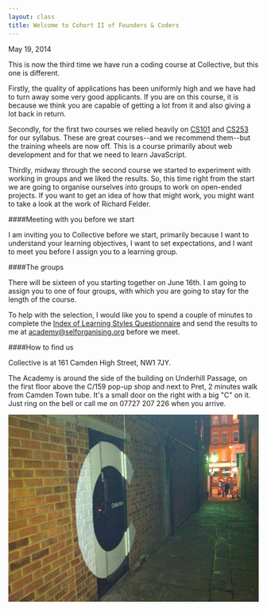 ```yaml
---
layout: class
title: Welcome to Cohort II of Founders & Coders
---
```


May 19, 2014

This is now the third time we have run a coding course at Collective, but this one is different.

Firstly, the quality of applications has been uniformly high and we have had to turn away some very good applicants. If you are on this course, it is because we think you are capable of getting a lot from it and also giving a lot back in return. 

Secondly, for the first two courses we relied heavily on [CS101](https://www.udacity.com/course/cs101) and [CS253](https://www.udacity.com/course/cs253) for our syllabus. These are great courses--and we recommend them--but the training wheels are now off. This is a course primarily about web development and for that we need to learn JavaScript.

Thirdly, midway through the second course we started to experiment with working in groups and we liked the results. So, this time right from the start we are going to organise ourselves into groups to work on open-ended projects. If you want to get an idea of how that might work, you might want to take a look at the work of Richard Felder.

####Meeting with you before we start

I am inviting you to Collective before we start, primarily because I want to understand your learning objectives, I want to set expectations, and I want to meet you before I assign you to a learning group.

####The groups

There will be sixteen of you starting together on June 16th. I am going to assign you to one of four groups, with which you are going to stay for the length of the course. 

To help with the selection, I would like you to spend a couple of minutes to complete the [Index of Learning Styles Questionnaire](http://www.engr.ncsu.edu/learningstyles/ilsweb.html) and send the results to me at [academy@selforganising.org](mailto:academy@selforganising.org) before we meet.

####How to find us

Collective is at 161 Camden High Street, NW1 7JY.

The Academy is around the side of the building on Underhill Passage, on the first floor above the C/159 pop-up shop and next to Pret, 2 minutes walk from Camden Town tube. It's a small door on the right with a big "C" on it. Just ring on the bell or call me on 07727 207 226 when you arrive.

![The Collective side door at 161 Camden High Street](/images/sidedoor.jpg)

